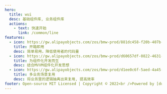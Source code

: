 ```yaml
---
hero:
  title: wui
  desc: 基础组件库, 业务组件库
  actions:
    - text: 快速开始
      link: /common/line
features:
  - icon: https://gw.alipayobjects.com/zos/bmw-prod/881dc458-f20b-407b-947a-95104b5ec82b/k79dm8ih_w144_h144.png
    title: 开箱即用
    desc: 简单易用，降低使用者的代码量
  - icon: https://gw.alipayobjects.com/zos/bmw-prod/d60657df-0822-4631-9d7c-e7a869c2f21c/k79dmz3q_w126_h126.png
    title: 为组件化开发而生
    desc: 结合MVVM组件化开发思想
  - icon: https://gw.alipayobjects.com/zos/bmw-prod/d1ee0c6f-5aed-4a45-a507-339a4bfe076c/k7bjsocq_w144_h144.png
    title: 多业务场景复用
    desc: 将业务里的逻辑抽离出来复用, 提高效率
footer: Open-source MIT Licensed | Copyright © 2022<br />Powered by [dumi](https://d.umijs.org)
---
```

